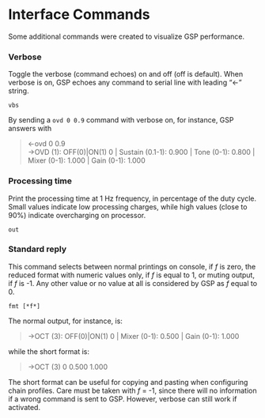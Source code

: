 # Interface Commands

Some additional commands were created to visualize GSP performance.

### Verbose

Toggle the verbose (command echoes) on and off (off is default). When verbose is on, GSP echoes any command to serial line with leading “<-” string. 

    vbs

By sending a ```ovd 0 0.9``` command with verbose on, for instance, GSP answers with

> <-ovd 0 0.9 <br>
> ->OVD (1): OFF(0)|ON(1) 0 | Sustain (0.1-1): 0.900 | Tone (0-1): 0.800 | Mixer (0-1): 1.000 | Gain (0-1): 1.000 </br>

### Processing time

Print the processing time at 1 Hz frequency, in percentage of the duty cycle. Small values indicate low processing charges, while high values (close to 90%) indicate overcharging on processor.

```out```

### Standard reply

This command selects between normal printings on console, if *f* is zero, the reduced format with numeric values only, if *f* is equal to 1, or muting output, if *f* is -1. Any other value or no value at all is considered by GSP as *f* equal to 0. 

```fmt [*f*]```

The normal output, for instance, is:

> ->OCT (3): OFF(0)|ON(1) 0 | Mixer (0-1): 0.500 | Gain (0-1): 1.000

while the short format is:
 
> ->OCT (3) 0 0.500 1.000 

The short format can be useful for copying and pasting when configuring chain profiles. Care must be taken with *f* = -1, since there will no information if a wrong command is sent to GSP. However, verbose can still work if activated. 



